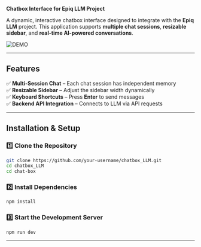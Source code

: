 **Chatbox Interface for Epiq LLM Project**  

A dynamic, interactive chatbox interface designed to integrate with the **Epiq LLM** project. This application supports **multiple chat sessions**, **resizable sidebar**, and **real-time AI-powered conversations**.

![DEMO]((image.png))

---

## **Features**
✅ **Multi-Session Chat** – Each chat session has independent memory  
✅ **Resizable Sidebar** – Adjust the sidebar width dynamically  
✅ **Keyboard Shortcuts** – Press **Enter** to send messages  
✅ **Backend API Integration** – Connects to LLM via API requests  

---

## **Installation & Setup**
### **1️⃣ Clone the Repository**
```sh
git clone https://github.com/your-username/chatbox_LLM.git
cd chatbox_LLM
cd chat-box
```

### **2️⃣ Install Dependencies**
```sh
npm install
```

### **3️⃣ Start the Development Server**
```sh
npm run dev 
```
---